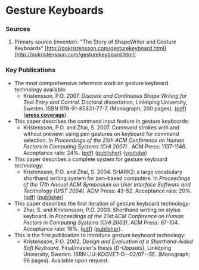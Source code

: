 # Gesture Keyboards

### Sources

1. Primary source \(inventor\): "The Story of ShapeWriter and Gesture Keyboards" [http://pokristensson.com/gesturekeyboard.html](http://pokristensson.com/gesturekeyboard.html)

### Key Publications

* The most comprehensive reference work on gesture keyboard technology available:
  * Kristensson, P.O. 2007. _Discrete and Continuous Shape Writing for Text Entry and Control_. Doctoral dissertation, Linköping University, Sweden. ISBN 978-91-85831-77-7. \(Monograph; 200 pages\). \([pdf](http://pokristensson.com/pubs/KristenssonDoctoralDissertation2007.pdf)\) \([**press coverage**](http://pokristensson.com/press_phd2007.html)\).
* This paper describes the command input feature in gesture keyboards:
  * Kristensson, P.O. and Zhai, S. 2007. Command strokes with and without preview: using pen gestures on keyboard for command selection. In _Proceedings of the 25th ACM Conference on Human Factors in Computing Systems \(CHI 2007\)_
    . ACM Press: 1137-1146. Acceptance rate: 24%. \([pdf](http://pokristensson.com/pubs/KristenssonZhaiCHI2007a.pdf)\) \([publisher](http://dx.doi.org/10.1145/1240624.1240797)\) \([youtube](http://www.youtube.com/watch?v=cuKYvEygPgg)\)
* This paper describes a complete system for gesture keyboard technology:
  * Kristensson, P.O. and Zhai, S. 2004. SHARK2: a large vocabulary shorthand writing system for pen-based computers. In
    _Proceedings of the 17th Annual ACM Symposium on User Interface Software and Technology \(UIST 2004\)_. ACM Press: 43-52. Acceptance rate: 20%. \([pdf](http://pokristensson.com/pubs/KristenssonZhaiUIST2004.pdf)\) \([publisher](http://dx.doi.org/10.1145/1029632.1029640)\)
* This paper describes the first iteration of gesture keyboard technology:
  * Zhai, S. and Kristensson, P.O. 2003. Shorthand writing on stylus keyboard. In
    _Proceedings of the 21st ACM Conference on Human Factors in Computing Systems \(CHI 2003\)_. ACM Press: 97-104. Acceptance rate: 16%. \([pdf](http://pokristensson.com/pubs/ZhaiKristenssonCHI2003.pdf)\) \([publisher](http://dx.doi.org/10.1145/642611.642630)\).
* This is the first publication to introduce gesture keyboard technology:
  * Kristensson, P.O. 2002. _Design and Evaluation of a Shorthand-Aided Soft Keyboard_. Final/master's thesis \(_D-Uppsats_\), Linköping University, Sweden. ISRN LiU-KOGVET-D--02/07--SE. \(Monograph; 96 pages\). Available upon request.



